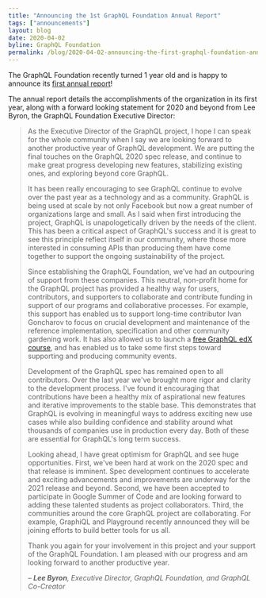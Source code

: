 ```yaml
---
title: "Announcing the 1st GraphQL Foundation Annual Report"
tags: ["announcements"]
layout: blog
date: 2020-04-02
byline: GraphQL Foundation
permalink: /blog/2020-04-02-announcing-the-first-graphql-foundation-annual-report
---
```


The GraphQL Foundation recently turned 1 year old and is happy to announce its [first annual report](/foundation/annual-reports/2019/)!

The annual report details the accomplishments of the organization in its first year, along with a forward looking statement for 2020 and beyond from Lee Byron, the GraphQL Foundation Executive Director:

> As the Executive Director of the GraphQL project, I hope I can speak for the whole community when I say we are looking forward to another productive year of GraphQL development. We are putting the final touches on the GraphQL 2020 spec release, and continue to make great progress developing new features, stabilizing existing ones, and exploring beyond core GraphQL.
>
> It has been really encouraging to see GraphQL continue to evolve over the past year as a technology and as a community. GraphQL is being used at scale by not only Facebook but now a great number of organizations large and small. As I said when first introducing the project, GraphQL is unapologetically driven by the needs of the client. This has been a critical aspect of GraphQL's success and it is great to see this principle reflect itself in our community, where those more interested in consuming APIs than producing them have come together to support the ongoing sustainability of the project.
>
> Since establishing the GraphQL Foundation, we've had an outpouring of support from these companies. This neutral, non-profit home for the GraphQL project has provided a healthy way for users, contributors, and supporters to collaborate and contribute funding in support of our programs and collaborative processes. For example, this support has enabled us to support long-time contributor Ivan Goncharov to focus on crucial development and maintenance of the reference implementation, specification and other community gardening work. It has also allowed us to launch a [free GraphQL edX course](https://www.edx.org/course/exploring-graphql-a-query-language-for-apis), and has enabled us to take some first steps toward supporting and producing community events.
>
> Development of the GraphQL spec has remained open to all contributors. Over the last year we've brought more rigor and clarity to the development process. I've found it encouraging that contributions have been a healthy mix of aspirational new features and iterative improvements to the stable base. This demonstrates that GraphQL is evolving in meaningful ways to address exciting new use cases while also building confidence and stability around what thousands of companies use in production every day. Both of these are essential for GraphQL's long term success.
>
> Looking ahead, I have great optimism for GraphQL and see huge opportunities. First, we've been hard at work on the 2020 spec and that release is imminent. Spec development continues to accelerate and exciting advancements and improvements are underway for the 2021 release and beyond. Second, we have been accepted to participate in Google Summer of Code and are looking forward to adding these talented students as project collaborators. Third, the communities around the core GraphQL project are collaborating. For example, GraphiQL and Playground recently announced they will be joining efforts to build better tools for us all.
>
> Thank you again for your involvement in this project and your support of the GraphQL Foundation. I am pleased with our progress and am looking forward to another productive year.
>
> _– **Lee Byron**, Executive Director, GraphQL Foundation, and GraphQL Co-Creator_
